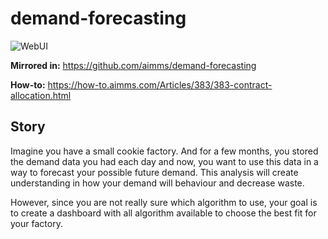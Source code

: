 # demand-forecasting

![WebUI](https://img.shields.io/badge/UI-WebUI-success)

**Mirrored in:** https://github.com/aimms/demand-forecasting

**How-to:** https://how-to.aimms.com/Articles/383/383-contract-allocation.html

## Story

Imagine you have a small cookie factory. And for a few months, you stored the demand data you had each day and now, you want to use this data in a way to forecast your possible future demand. This analysis will create understanding in how your demand will behaviour and decrease waste.

However, since you are not really sure which algorithm to use, your goal is to create a dashboard with all algorithm available to choose the best fit for your factory.